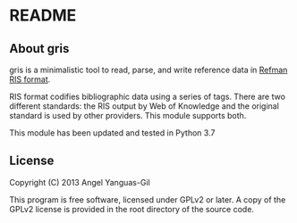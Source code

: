 README
======

About gris
----------

gris is a minimalistic tool to read, parse, and
write reference data in
[Refman RIS format](https://en.wikipedia.org/wiki/RIS_(file_format)).

RIS format codifies bibliographic data using a series of tags. There
are two different standards: the RIS output by
Web of Knowledge and the original standard is used by other
providers. This module supports both.

This module has been updated and tested in Python 3.7

License
-------
Copyright (C) 2013 Angel Yanguas-Gil

This program is free software, licensed under GPLv2 or later.
A copy of the GPLv2 license is provided in the root directory of the source code.